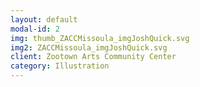 ```yaml
---
layout: default
modal-id: 2
img: thumb_ZACCMissoula_imgJoshQuick.svg
img2: ZACCMissoula_imgJoshQuick.svg
client: Zootown Arts Community Center
category: Illustration
---
```

